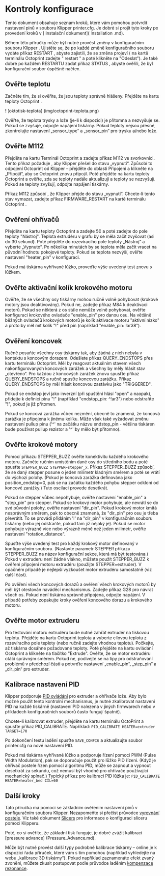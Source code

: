 # Kontroly konfigurace

Tento dokument obsahuje seznam kroků, které vám pomohou potvrdit nastavení pinů v souboru Klipper printer.cfg. Je dobré si projít tyto kroky po provedení kroků v [ instalační dokument]( Installation .md).

Během této příručky může být nutné provést změny v konfiguračním souboru Klipper . Ujistěte se, že po každé změně konfiguračního souboru vydáte příkaz RESTART , abyste zajistili, že se změna projeví ( na kartě terminálu Octoprint zadejte " restart " a poté klikněte na "Odeslat"). Je také dobré po každém RESTARTU zadat příkaz STATUS , abyste ověřili, že byl konfigurační soubor úspěšně načten.

## Ověřte teplotu

Začněte tím, že si ověříte, že jsou teploty správně hlášeny. Přejděte na kartu teploty Octoprint .

! [oktotisk-teplota] (img/octoprint-teplota.png)

Ověřte, že teplota trysky a lože (je-li k dispozici) je přítomna a nezvyšuje se. Pokud se zvyšuje, odpojte napájení tiskárny. Pokud teploty nejsou přesné, zkontrolujte nastavení „sensor_type“ a „sensor_pin“ pro trysku a/nebo lože.

## Ověřte M112

Přejděte na kartu Terminál Octoprint a zadejte příkaz M112 ve svorkovnici. Tento příkaz požaduje , aby Klipper přešel do stavu „vypnutí“. Způsobí to odpojení Octoprint od Klipper – přejděte do oblasti Připojení a klikněte na „Připojit“, aby se Octoprint znovu připojil. Poté přejděte na kartu teploty Octoprint a ověřte, zda se teploty nadále aktualizují a teploty se nezvyšují. Pokud se teploty zvyšují, odpojte napájení tiskárny.

Příkaz M112 způsobí , že Klipper přejde do stavu „vypnutí“. Chcete-li tento stav vymazat, zadejte příkaz FIRMWARE_RESTART na kartě terminálu Octoprint .

## Ověření ohřívačů

Přejděte na kartu teploty Octoprint a zadejte 50 a poté zadejte do pole teploty "Nástroj". Teplota extrudéru v grafu by se měla začít zvyšovat (asi do 30 sekund). Poté přejděte do rozevíracího pole teploty „Nástroj“ a vyberte „Vypnuto“. Po několika minutách by se teplota měla začít vracet na původní hodnotu pokojové teploty. Pokud se teplota nezvýší, ověřte nastavení "heater_pin" v konfiguraci.

Pokud má tiskárna vyhřívané lůžko, proveďte výše uvedený test znovu s lůžkem.

## Ověřte aktivační kolík krokového motoru

Ověřte, že se všechny osy tiskárny mohou ručně volně pohybovat (krokové motory jsou deaktivovány). Pokud ne, zadejte příkaz M84 k deaktivaci motorů. Pokud se některá z os stále nemůže volně pohybovat, ověřte konfiguraci krokového ovladače "enable_pin" pro danou osu. Na většině běžných ovladačů krokových motorů je kolík aktivace motoru "aktivní nízko" a proto by měl mít kolík "!" před pin (například "enable_pin: !ar38").

## Ověření koncovek

Ručně posuňte všechny osy tiskárny tak, aby žádná z nich nebyla v kontaktu s koncovým dorazem. Odešlete příkaz QUERY_ENDSTOPS přes kartu terminálu Octoprint. Měl by reagovat aktuálním stavem všech nakonfigurovaných koncových zarážek a všechny by měly hlásit stav „otevřeno“. Pro každou z koncových zarážek znovu spusťte příkaz QUERY_ENDSTOPS a ručně spusťte koncovou zarážku. Příkaz QUERY_ENDSTOPS by měl hlásit koncovou zastávku jako "TRIGGERED".

Pokud se endstop jeví jako inverzní (při spuštění hlásí "open" a naopak), přidejte k definici pinu "!" (například "endstop_pin: ^!ar3") nebo odstraňte "!", pokud je již přítomen.

Pokud se koncová zarážka vůbec nezmění, obecně to znamená, že koncová zarážka je připojena k jinému kolíku. Může však také vyžadovat změnu nastavení pullup pinu ('^' na začátku názvu endstop_pin - většina tiskáren bude používat pullup rezistor a '^' by mělo být přítomno).

## Ověřte krokové motory

Pomocí příkazu STEPPER_BUZZ ověřte konektivitu každého krokového motoru. Začněte ručním umístěním dané osy do středního bodu a poté spusťte `STEPPER_BUZZ STEPPER=stepper_x`. Příkaz STEPPER_BUZZ způsobí, že se daný stepper posune o jeden milimetr kladným směrem a poté se vrátí do výchozí polohy. (Pokud je koncová zarážka definována jako position_endstop=0, pak se na začátku každého pohybu stepper odkloní od koncové zarážky.) Tuto oscilaci provede desetkrát.

Pokud se stepper vůbec nepohybuje, ověřte nastavení "enable_pin" a "step_pin" pro stepper. Pokud se krokový motor pohybuje, ale nevrátí se do své původní polohy, ověřte nastavení "dir_pin". Pokud krokový motor kmitá nesprávným směrem, pak to obecně znamená, že "dir_pin" pro osu je třeba převrátit. To se provádí přidáním '!' na "dir_pin" v konfiguračním souboru tiskárny (nebo jej odstraňte, pokud tam již nějaký je). Pokud se motor pohybuje výrazně více nebo výrazně méně než jeden milimetr, ověřte nastavení "rotation_distance".

Spusťte výše uvedený test pro každý krokový motor definovaný v konfiguračním souboru. (Nastavte parametr STEPPER příkazu STEPPER_BUZZ na název konfigurační sekce, která má být testována.) Pokud v extruderu není žádné vlákno, můžete použít STEPPER_BUZZ k ověření připojení motoru extrudéru (použijte STEPPER=extruder). V opačném případě je nejlepší vyzkoušet motor extrudéru samostatně (viz další část).

Po ověření všech koncových dorazů a ověření všech krokových motorů by měl být otestován naváděcí mechanismus. Zadejte příkaz G28 pro návrat všech os. Pokud není tiskárna správně připojena, odpojte napájení. V případě potřeby zopakujte kroky ověření koncového dorazu a krokového motoru.

## Ověřte motor extruderu

Pro testování motoru extrudéru bude nutné zahřát extrudér na tiskovou teplotu. Přejděte na kartu Octoprint teplota a vyberte cílovou teplotu z rozevíracího pole teploty (nebo ručně zadejte vhodnou teplotu). Počkejte, až tiskárna dosáhne požadované teploty. Poté přejděte na kartu ovládání Octoprint a klikněte na tlačítko "Extrude". Ověřte, že se motor extrudéru otáčí správným směrem. Pokud ne, podívejte se na tipy pro odstraňování problémů v předchozí části a potvrďte nastavení „enable_pin“, „step_pin“ a „dir_pin“ pro extruder.

## Kalibrace nastavení PID

Klipper podporuje [PID ovládání](https://en.wikipedia.org/wiki/PID_controller) pro extruder a ohřívače lože. Aby bylo možné použít tento kontrolní mechanismus, je nutné zkalibrovat nastavení PID na každé tiskárně (nastavení PID nalezená v jiných firmwarech nebo v příkladech konfiguračních souborů často fungují špatně).

Chcete-li kalibrovat extruder, přejděte na kartu terminálu OctoPrint a spusťte příkaz PID_CALIBRATE. Například: `PID_CALIBRATE HEATER=extruder TARGET=170`

Po dokončení testu ladění spusťte `SAVE_CONFIG` a aktualizujte soubor printer.cfg na nové nastavení PID.

Pokud má tiskárna vyhřívané lůžko a podporuje řízení pomocí PWM (Pulse Width Modulation), pak se doporučuje použít pro lůžko PID řízení. (Když je ohřívač postele řízen pomocí algoritmu PID, může se zapnout a vypnout desetkrát za sekundu, což nemusí být vhodné pro ohřívače používající mechanický spínač.) Typický příkaz pro kalibraci PID lůžka je: `PID_CALIBRATE HEATER=heater_bed CÍL=60`

## Další kroky

Tato příručka má pomoci se základním ověřením nastavení pinů v konfiguračním souboru Klipper. Nezapomeňte si přečíst průvodce [vyrovnání postele](Bed_Level.md). Viz také dokument [Slicers](Slicers.md) pro informace o konfiguraci sliceru pomocí Klipperu.

Poté, co si ověříte, že základní tisk funguje, je dobré zvážit kalibraci [pressure advance] (Pressure_Advance.md).

Může být nutné provést další typy podrobné kalibrace tiskárny – online je k dispozici řada příruček, které vám s tím pomohou (například vyhledejte na webu „kalibrace 3D tiskárny“). Pokud například zaznamenáte efekt zvaný zvonění, můžete zkusit postupovat podle průvodce laděním [kompenzace rezonance](Resonance_Compensation.md).

